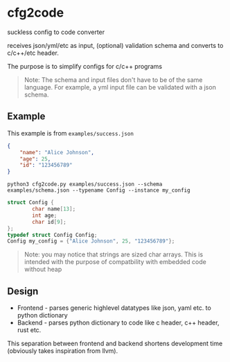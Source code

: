 # cfg2code

suckless config to code converter

receives json/yml/etc as input, (optional) validation schema and converts to c/c++/etc header.

The purpose is to simplify configs for c/c++ programs

> Note: The schema and input files don't have to be of the same language.
> For example, a yml input file can be validated with a json schema.

## Example

This example is from `examples/success.json`

```json
{
    "name": "Alice Johnson",
    "age": 25,
    "id": "123456789"
}
```

```shell
python3 cfg2code.py examples/success.json --schema examples/schema.json --typename Config --instance my_config
```

```c
struct Config {
        char name[13];
        int age;
        char id[9];
};
typedef struct Config Config;
Config my_config = {"Alice Johnson", 25, "123456789"};
```

> Note: you may notice that strings are sized char arrays. This is
> intended with the purpose of compatbility with embedded code without heap

## Design

* Frontend - parses generic highlevel datatypes like json, yaml etc. to python dictionary
* Backend  - parses python dictionary to code like c header, c++ header, rust etc.

This separation between frontend and backend shortens development time (obviously takes inspiration from llvm).
